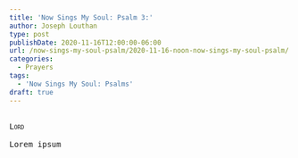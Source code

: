 ```yaml
---
title: 'Now Sings My Soul: Psalm 3:'
author: Joseph Louthan
type: post
publishDate: 2020-11-16T12:00:00-06:00
url: /now-sings-my-soul-psalm/2020-11-16-noon-now-sings-my-soul-psalm/
categories:
  - Prayers
tags:
  - 'Now Sings My Soul: Psalms'
draft: true
---
```


<pre>
<div style="font-variant: small-caps;">
Lord
</div>
Lorem ipsum
</pre>
